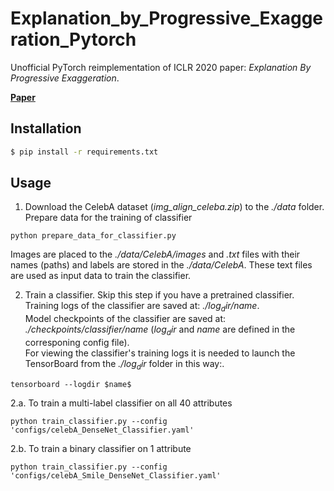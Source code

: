 # Explanation_by_Progressive_Exaggeration_Pytorch
Unofficial PyTorch reimplementation of ICLR 2020 paper: *Explanation By Progressive Exaggeration*.

[**Paper**](https://openreview.net/forum?id=H1xFWgrFPS)

## Installation
```bash
$ pip install -r requirements.txt
```
## Usage
1. Download the CelebA dataset (*img_align_celeba.zip*) to the *./data* folder. <br/>
Prepare data for the training of classifier
```
python prepare_data_for_classifier.py
```
Images are placed to the *./data/CelebA/images* and *.txt* files with their names (paths) and labels are stored in the *./data/CelebA*. These text files are used as input data to train the classifier. <br/>

2. Train a classifier. Skip this step if you have a pretrained classifier. <br/>
Training logs of the classifier are saved at: *./$log_dir$/$name$*. <br/>
Model checkpoints of the classifier are saved at: *./checkpoints/classifier/$name$* ($log_dir$ and $name$ are defined in the corresponing config file). <br/>
For viewing the classifier's training logs it is needed to launch the TensorBoard from the *./$log_dir$* folder in this way:. <br/>
```
tensorboard --logdir $name$
```
2.a. To train a multi-label classifier on all 40 attributes
```
python train_classifier.py --config 'configs/celebA_DenseNet_Classifier.yaml'
```
2.b. To train a binary classifier on 1 attribute
```
python train_classifier.py --config 'configs/celebA_Smile_DenseNet_Classifier.yaml'
```
